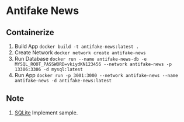 # Antifake News

## Containerize
1. Build App
   ```docker build -t antifake-news:latest .```
2. Create Network
   ```docker network create antifake-news```
3. Run Database
   ```docker run --name antifake-news-db -e MYSQL_ROOT_PASSWORD=vkiydKN123456 --network antifake-news -p 13306:3306 -d mysql:latest```
4. Run App
   ```docker run -p 3001:3000 --network antifake-news --name antifake-news -d antifake-news:latest```

## Note
1. [SQLite](https://astaxie.gitbooks.io/build-web-application-with-golang/content/en/05.3.html) Implement sample.
